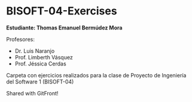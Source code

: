 # BISOFT-04-Exercises
**Estudiante: Thomas Emanuel Bermúdez Mora**

Profesores:
- Dr. Luis Naranjo
- Prof. Limberth Vásquez
- Prof. Jéssica Cerdas

Carpeta con ejercicios realizados para la clase de Proyecto de Ingeniería del Software 1 (BISOFT-04)

Shared with GitFront!
